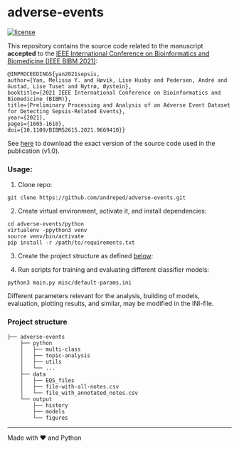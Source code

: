 # adverse-events

[![license](https://img.shields.io/github/license/DAVFoundation/captain-n3m0.svg?style=flat-square)](https://github.com/DAVFoundation/captain-n3m0/blob/master/LICENSE)

This repository contains the source code related to the manuscript **accepted** to the [IEEE International Conference on Bioinformatics and Biomedicine (IEEE BIBM 2021)](http://ieeebibm.org/BIBM2021/):
```
@INPROCEEDINGS{yan2021sepsis,
author={Yan, Melissa Y. and Høvik, Lise Husby and Pedersen, André and Gustad, Lise Tuset and Nytrø, Øystein},
booktitle={2021 IEEE International Conference on Bioinformatics and Biomedicine (BIBM)},
title={Preliminary Processing and Analysis of an Adverse Event Dataset for Detecting Sepsis-Related Events},
year={2021},
pages={1605-1610},
doi={10.1109/BIBM52615.2021.9669410}}
```

See [here](https://github.com/andreped/adverse-events/releases/tag/v1.0) to download the exact version of the source code used in the publication (v1.0).

### Usage:

1) Clone repo:
```
git clone https://github.com/andreped/adverse-events.git
```

2) Create virtual environment, activate it, and install dependencies:
```
cd adverse-events/python
virtualenv -ppython3 venv
source venv/bin/activate
pip install -r /path/to/requirements.txt
```

3) Create the project structure as defined [below](https://github.com/andreped/adverse-events#project-structure):

4) Run scripts for training and evaluating different classifier models:
```
python3 main.py misc/default-params.ini
```
Different parameters relevant for the analysis, building of models, evaluation, plotting results, and similar, may be modified in the INI-file.

### Project structure

    ├── adverse-events
        ├── python
        │   ├── multi-class
        │   ├── topic-analysis
        │   ├── utils
        │   └── ...
        ├── data
        │   ├── EQS_files
        │   ├── file-with-all-notes.csv
        │   └── file_with_annotated_notes.csv
        └── output
            ├── history
            ├── models
            └── figures

------
Made with :heart: and Python
